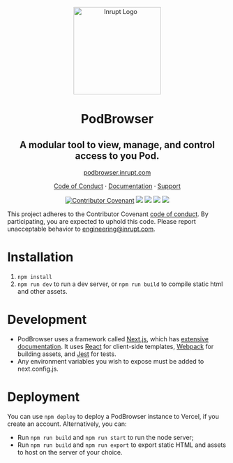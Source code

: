 <p align="center">
  <img src="public/inrupt_logo-2020.svg" alt="Inrupt Logo" width="200"/>
</p>
<span align="center">

# PodBrowser

## A modular tool to view, manage, and control access to you Pod.

[podbrowser.inrupt.com](https://podbrowser.inrupt.com)

[Code of Conduct](code-of-conduct.md) · [Documentation](https://docs.inrupt.com/user-interface/podbrowser/) · [Support](https://inrupt.atlassian.net/servicedesk/customer/portals) 

[![Contributor Covenant](https://img.shields.io/badge/Contributor%20Covenant-2.1-4baaaa.svg)](code_of_conduct.md)
![](https://img.shields.io/github/issues/inrupt/pod-browser.svg)
![](https://img.shields.io/github/issues-pr/inrupt/pod-browser.svg)
[![](https://img.shields.io/github/contributors/inrupt/pod-browser.svg)](https://github.com/inrupt/pod-browser/graphs/contributors)
![](https://img.shields.io/github/license/inrupt/pod-browser.svg)

</span>

This project adheres to the Contributor Covenant [code of conduct](code_of_conduct.md). By participating, you are expected to uphold this code. Please report unacceptable behavior to [engineering@inrupt.com](mailto:engineering@inrupt.com).


# Installation

1. `npm install`
2. `npm run dev` to run a dev server, or `npm run build` to compile static html
  and other assets.

# Development

* PodBrowser uses a framework called [Next.js](https://nextjs.org/), which has
  [extensive documentation](https://nextjs.org/docs/getting-started). It uses
  [React](https://reactjs.org/) for client-side templates, [Webpack](https://webpack.js.org/) for building assets, and [Jest](https://jestjs.io/) for tests.
* Any environment variables you wish to expose must be added to next.config.js.


# Deployment

You can use `npm deploy` to deploy a PodBrowser instance to Vercel, if you
create an account. Alternatively, you can:

* Run `npm run build` and `npm run start` to run the node server;
* Run `npm run build` and `npm run export` to export static HTML and assets
  to host on the server of your choice.


